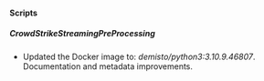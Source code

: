
#### Scripts
##### CrowdStrikeStreamingPreProcessing
- Updated the Docker image to: *demisto/python3:3.10.9.46807*.
Documentation and metadata improvements.
